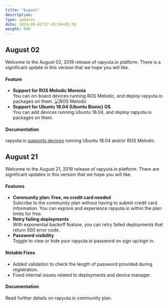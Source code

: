```yaml
---
title: "August"
description:
type: updates
date: 2019-08-02T17:45:54+05:30
weight: 680
---
```

## August 02
Welcome to the August 02, 2019 release of rapyuta.io platform.
There is a significant update in this version that
we hope you will like.

#### Feature

* **Support for ROS Melodic Morenia**    
  You can on-board devices running ROS Melodic, and deploy rapyuta.io
  packages on them.
  ![ROS Melodic](/images/updates/ros-melodic.png?classes=border,shadow&width=30pc)
* **Support for Ubuntu 18.04 (Ubuntu Bionic) OS**    
  You can add devices running Ubuntu 18.04, and deploy rapyuta.io
  packages on them.

#### Documentation
rapyuta.io [supports devices](/getting-started/add-new-device/#device-requirements) running Ubuntu 18.04 and/or
ROS Melodic.

## August 21
Welcome to the August 21, 2019 release of rapyuta.io platform.
There are significant updates in this version that we hope you will
like.

#### Features

* **Community plan: Free, no credit card needed**    
  Subcribe to the community plan without having to submit credit card
  information. You can explore and experience rapyuta.io within the
  plan limits for free.
* **Retry failing deployments**    
  With exponential backoff feature, you can retry failed deployments
  that return 500 error code.
* **Password visibility**    
  Toggle to view or hide your rapyuta.io password on sign up/sign in.  

#### Notable Fixes

* Added validation to check the length of password provided
  during registration.
* Fixed internal issues related to deployments and device manager.

#### Documentation
Read further details on rapyuta.io community plan.